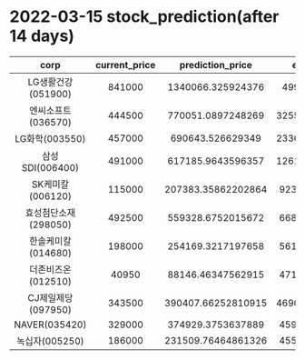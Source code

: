 # 2022-03-15 stock_prediction(after 14 days)

|   corp   |   current_price   |   prediction_price   |   expected_profit   |
|:--------:|:-----------------:|:--------------------:|:-------------------:|
|LG생활건강(051900)|841000|1340066.325924376|499066.325924376|
|엔씨소프트(036570)|444500|770051.0897248269|325551.08972482686|
|LG화학(003550)|457000|690643.526629349|233643.52662934898|
|삼성SDI(006400)|491000|617185.9643596357|126185.96435963572|
|SK케미칼(006120)|115000|207383.35862202864|92383.35862202864|
|효성첨단소재(298050)|492500|559328.6752015672|66828.67520156724|
|한솔케미칼(014680)|198000|254169.3217197658|56169.32171976581|
|더존비즈온(012510)|40950|88146.46347562915|47196.46347562915|
|CJ제일제당(097950)|343500|390407.66252810915|46907.662528109155|
|NAVER(035420)|329000|374929.3753637889|45929.37536378892|
|녹십자(005250)|186000|231509.76464861326|45509.76464861326|
